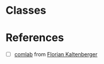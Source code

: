 # Classes

# References

- [ ] [comlab](https://gitlab.eurecom.fr/florian.kaltenberger/comlab) from [Florian Kaltenberger](https://gitlab.eurecom.fr/florian.kaltenberger)
